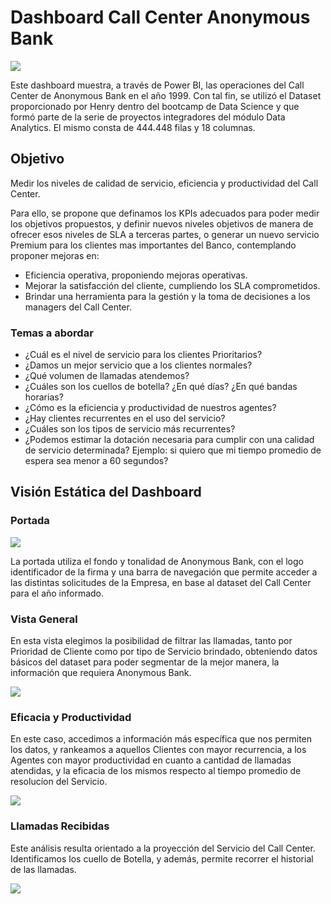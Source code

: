 
# Dashboard Call Center Anonymous Bank

<image src="Archivos\CallCenter.jpg">


Este dashboard muestra, a través de Power BI, las operaciones del Call Center de Anonymous Bank en el año 1999.
Con tal fin, se utilizó el Dataset proporcionado por Henry dentro del bootcamp de Data Science y que formó parte de la serie de proyectos integradores del módulo Data Analytics. El mismo consta de 444.448 filas y 18 columnas.

## Objetivo

Medir los niveles de calidad de servicio, eficiencia y productividad del Call Center.

Para ello, se propone que definamos los KPIs adecuados para poder medir los objetivos propuestos, y definir nuevos niveles objetivos de manera de ofrecer esos niveles de SLA a terceras partes, o generar un nuevo servicio Premium para los clientes mas importantes del Banco, contemplando proponer mejoras en:

* Eficiencia operativa, proponiendo mejoras operativas.
* Mejorar la satisfacción del cliente, cumpliendo los SLA comprometidos.
* Brindar una herramienta para la gestión y la toma de decisiones a los managers del Call Center.

### Temas a abordar
* ¿Cuál es el nivel de servicio para los clientes Prioritarios?
* ¿Damos un mejor servicio que a los clientes normales?
* ¿Qué volumen de llamadas atendemos?
* ¿Cuáles son los cuellos de botella? ¿En qué días? ¿En qué bandas horarias?
* ¿Cómo es la eficiencia y productividad de nuestros agentes?
* ¿Hay clientes recurrentes en el uso del servicio?
* ¿Cuáles son los tipos de servicio más recurrentes?
* ¿Podemos estimar la dotación necesaria para cumplir con una calidad de servicio determinada? Ejemplo: si quiero que mi tiempo promedio de espera sea menor a 60 segundos?


## Visión Estática del Dashboard

### Portada

<image src="Archivos\Portada.jpeg">

La portada utiliza el fondo y tonalidad de Anonymous Bank, con el logo identificador de la firma y una barra de navegación que permite acceder a las distintas solicitudes de la Empresa, en base al dataset del Call Center para el año informado.


### Vista General

En esta vista elegimos la posibilidad de filtrar las llamadas, tanto por Prioridad de Cliente como por tipo de Servicio brindado, obteniendo datos básicos del dataset para poder segmentar de la mejor manera, la información que requiera Anonymous Bank.

<image src="Archivos\General.jpeg">


### Eficacia y Productividad

En este caso, accedimos a información más específica que nos permiten los datos, y rankeamos a aquellos Clientes con mayor recurrencia, a los Agentes con mayor productividad en cuanto a cantidad de llamadas atendidas, y la eficacia de los mismos respecto al tiempo promedio de resolucíon del Servicio.

<image src="Archivos\Eficacia_Productividad.jpeg">


### Llamadas Recibidas

Este análisis resulta orientado a la proyección del Servicio del Call Center.
Identificamos los cuello de Botella, y además, permite recorrer el historial de las llamadas.


<image src="Archivos\Cantidad_Llamadas.jpeg">

